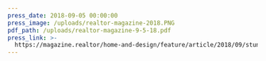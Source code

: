 ```yaml
---
press_date: 2018-09-05 00:00:00
press_image: /uploads/realtor-magazine-2018.PNG
pdf_path: /uploads/realtor-magazine-9-5-18.pdf
press_link: >-
  https://magazine.realtor/home-and-design/feature/article/2018/09/stunning-ceilings-the-latest-eye-candy-for-the-5th-wall
---
```

